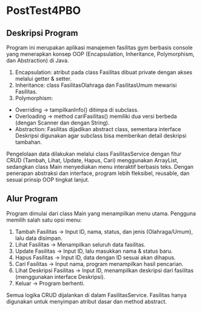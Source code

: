 # PostTest4PBO
## Deskripsi Program
Program ini merupakan aplikasi manajemen fasilitas gym berbasis console yang menerapkan konsep OOP (Encapsulation, Inheritance, Polymorphism, dan Abstraction) di Java.
1. Encapsulation: atribut pada class Fasilitas dibuat private dengan akses melalui getter & setter.
2. Inheritance: class FasilitasOlahraga dan FasilitasUmum mewarisi Fasilitas.
3. Polymorphism:
- Overriding → tampilkanInfo() ditimpa di subclass.
- Overloading → method cariFasilitas() memiliki dua versi berbeda (dengan Scanner dan dengan String).
- Abstraction: Fasilitas dijadikan abstract class, sementara interface Deskripsi digunakan agar subclass bisa memberikan detail deskripsi tambahan.

Pengelolaan data dilakukan melalui class FasilitasService dengan fitur CRUD (Tambah, Lihat, Update, Hapus, Cari) menggunakan ArrayList, sedangkan class Main menyediakan menu interaktif berbasis teks. Dengan penerapan abstraksi dan interface, program lebih fleksibel, reusable, dan sesuai prinsip OOP tingkat lanjut.

## Alur Program
Program dimulai dari class Main yang menampilkan menu utama.
Pengguna memilih salah satu opsi menu:

1. Tambah Fasilitas → Input ID, nama, status, dan jenis (Olahraga/Umum), lalu data disimpan.
2. Lihat Fasilitas → Menampilkan seluruh data fasilitas.
3. Update Fasilitas → Input ID, lalu masukkan nama & status baru.
4. Hapus Fasilitas → Input ID, data dengan ID sesuai akan dihapus.
5. Cari Fasilitas → Input nama, program menampilkan hasil pencarian.
6. Lihat Deskripsi Fasilitas → Input ID, menampilkan deskripsi dari fasilitas (menggunakan interface Deskripsi).
7. Keluar → Program berhenti.

Semua logika CRUD dijalankan di dalam FasilitasService.
Fasilitas hanya digunakan untuk menyimpan atribut dasar dan method abstract.
